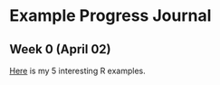 # Example Progress Journal

## Week 0 (April 02)

[Here](D:\admin\Belgeler\spring21-huseyinsengn\files\IE360_Spring21_Homework0.html) is my 5 interesting R examples.